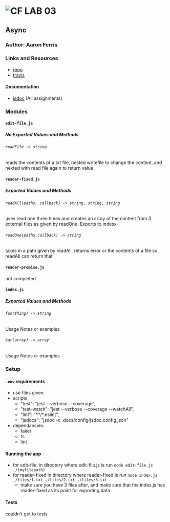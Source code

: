 ![CF](http://i.imgur.com/7v5ASc8.png) LAB 03
=================================================

## Async

### Author: Aaron Ferris

### Links and Resources
* [repo](https://github.com/codefellows-js-401d29-aaron-ferris/lab03)
* [travis](https://travis-ci.com/codefellows-js-401d29-aaron-ferris/lab03)


#### Documentation
* [jsdoc](http://xyz.com) (All assignments)

### Modules
#### `edit-file.js`
##### No Exported Values and Methods

###### `readFile -> string`
reads the contents of a txt file, nested  writefile to change the content, and nexted with read file again to return value

#### `reader-fixed.js`
##### Exported Values and Methods

###### `readAll(paths, callback) -> string, string, string`
uses read one three times and creates an array of the content from 3 external files as given by readOne. Exports to indesx
###### `readOne(paths,callback) -> string`
takes in a path given by readAll, returns error or the contents of a file so readAll can return that 
#### `reader-promise.js`
not completed
#### `index.js`
##### Exported Values and Methods

###### `foo(thing) -> string`
Usage Notes or examples

###### `bar(array) -> array`
Usage Notes or examples


### Setup
#### `.env` requirements
* use files given
* scripts
  * "test": "jest --verbose --coverage",
  *  "test-watch": "jest --verbose --coverage --watchAll",
  *   "lint": "**/*.eslint",
  *  "jsdocs": "jsdoc -c .docs/config/jsdoc.config.json"
* dependancies:
  * faker
  * fs
  * lint

#### Running the app
* for edit-file, in directory where edit-file.js is run  `node edit-file.js ./(myfilepath)`
* for reader-fixed in directory where reader-fixed is run `node index.js ./files/1.txt ./files/2.txt ./files/3.txt`
  * make sure you have 3 files after, and make sure that the index.js has reader-fixed as its point for exporting data

  
#### Tests
couldn't get to tests

